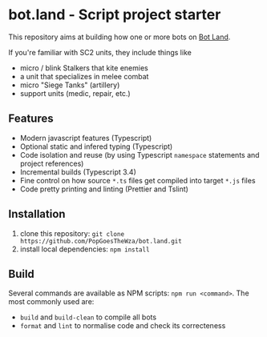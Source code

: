 # bot.land - Script project starter

This repository aims at building how one or more bots on [Bot Land](https://play.bot.land).

If you're familiar with SC2 units, they include things like

- micro / blink Stalkers that kite enemies
- a unit that specializes in melee combat
- micro "Siege Tanks" (artillery)
- support units (medic, repair, etc.)

## Features

- Modern javascript features (Typescript)
- Optional static and infered typing (Typescript)
- Code isolation and reuse (by using Typescript `namespace` statements and project references)
- Incremental builds (Typescript 3.4)
- Fine control on how source `*.ts` files get compiled into target `*.js` files
- Code pretty printing and linting (Prettier and Tslint)

## Installation

1. clone this repository: `git clone https://github.com/PopGoesTheWza/bot.land.git`
1. install local dependencies: `npm install`

## Build

Several commands are available as NPM scripts: `npm run <command>`. The most commonly used are:

- `build` and  `build-clean` to compile all bots
- `format` and `lint` to normalise code and check its correcteness
